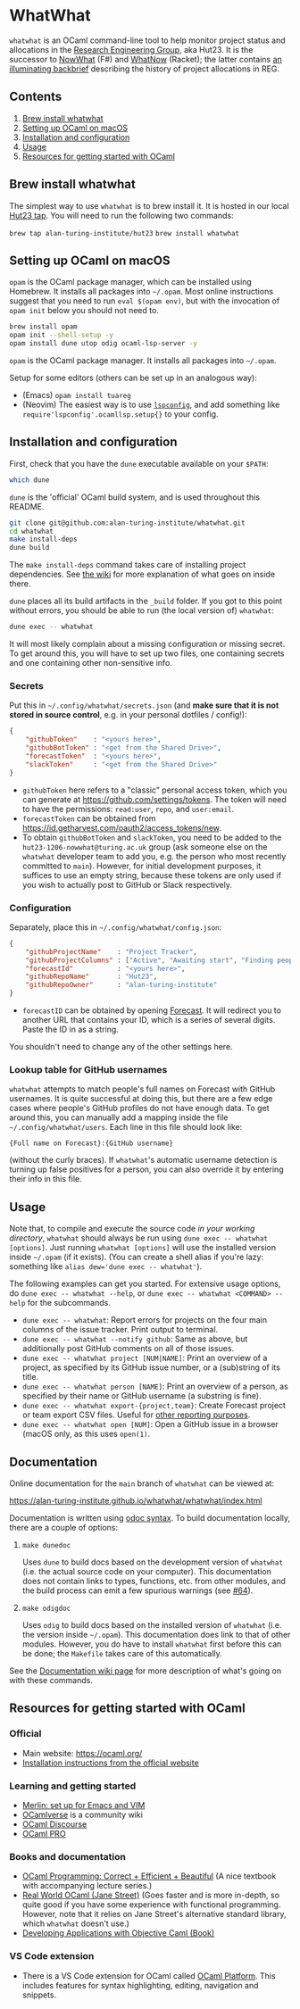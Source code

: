 # WhatWhat

`whatwhat` is an OCaml command-line tool to help monitor project status and allocations in the [Research Engineering Group](https://www.turing.ac.uk/research-engineering), aka Hut23.
It is the successor to [NowWhat](https://github.com/alan-turing-institute/nowwhat) (F#) and [WhatNow](https://github.com/alan-turing-institute/whatnow) (Racket); the latter contains [an illuminating backbrief](https://github.com/alan-turing-institute/whatnow/blob/main/backbrief/backbrief.org) describing the history of project allocations in REG.

## Contents

1. [Brew install whatwhat](#brew-install-whatwhat)
1. [Setting up OCaml on macOS](#setting-up-ocaml-on-macos)
1. [Installation and configuration](#installation-and-configuration)
1. [Usage](#usage)
1. [Resources for getting started with OCaml](#resources-for-getting-started-with-ocaml)

## Brew install whatwhat
The simplest way to use `whatwhat` is to brew install it. It is hosted in our local [Hut23 tap](https://github.com/alan-turing-institute/homebrew-hut23). You will need to run the following two commands:

`brew tap alan-turing-institute/hut23`
`brew install whatwhat`

## Setting up OCaml on macOS

`opam` is the OCaml package manager, which can be installed using Homebrew.
It installs all packages into `~/.opam`.
Most online instructions suggest that you need to run `eval $(opam env)`, but with the invocation of `opam init` below you should not need to.

```sh
brew install opam
opam init --shell-setup -y
opam install dune utop odig ocaml-lsp-server -y
```

`opam` is the OCaml package manager.
It installs all packages into `~/.opam`.

Setup for some editors (others can be set up in an analogous way):

 - (Emacs) `opam install tuareg`
 - (Neovim) The easiest way is to use
   [`lspconfig`](https://github.com/neovim/nvim-lspconfig), and add something like
   `require'lspconfig'.ocamllsp.setup{}` to your config.

## Installation and configuration

First, check that you have the `dune` executable available on your `$PATH`:

```sh
which dune
```

`dune` is the 'official' OCaml build system, and is used throughout this README.

```sh
git clone git@github.com:alan-turing-institute/whatwhat.git
cd whatwhat
make install-deps
dune build
```

The `make install-deps` command takes care of installing project dependencies.
See [the wiki]( https://github.com/alan-turing-institute/whatwhat/wiki/Installing-dependencies) for more explanation of what goes on inside there.

`dune` places all its build artifacts in the `_build` folder.
If you got to this point without errors, you should be able to run (the local version of) `whatwhat`:

```sh
dune exec -- whatwhat
```

It will most likely complain about a missing configuration or missing secret.
To get around this, you will have to set up two files, one containing secrets and one containing other non-sensitive info.

### Secrets

Put this in `~/.config/whatwhat/secrets.json` (and **make sure that it is not stored in source control**, e.g. in your personal dotfiles / config!):

```json
{
    "githubToken"    : "<yours here>",
    "githubBotToken" : "<get from the Shared Drive>",
    "forecastToken"  : "<yours here>",
    "slackToken"     : "<get from the Shared Drive>"
}
```

 - `githubToken` here refers to a "classic" personal access token, which you can generate at https://github.com/settings/tokens.
   The token will need to have the permissions: `read:user`, `repo`, and `user:email`.
 - `forecastToken` can be obtained from https://id.getharvest.com/oauth2/access_tokens/new.
 - To obtain `githubBotToken` and `slackToken`, you need to be added to the `hut23-1206-nowwhat@turing.ac.uk` group
   (ask someone else on the `whatwhat` developer team to add you, e.g. the person who most recently committed to `main`).
   However, for initial development purposes, it suffices to use an empty string, because these tokens are only used if you wish to actually post to GitHub or Slack respectively.

### Configuration

Separately, place this in `~/.config/whatwhat/config.json`:

```json
{
    "githubProjectName"    : "Project Tracker",
    "githubProjectColumns" : ["Active", "Awaiting start", "Finding people", "Awaiting go/no-go"],
    "forecastId"           : "<yours here>",
    "githubRepoName"       : "Hut23",
    "githubRepoOwner"      : "alan-turing-institute"
}
```

 - `forecastID` can be obtained by opening [Forecast](https://forecastapp.com).
   It will redirect you to another URL that contains your ID, which is a series of several digits.
   Paste the ID in as a string.

You shouldn't need to change any of the other settings here.

### Lookup table for GitHub usernames

`whatwhat` attempts to match people's full names on Forecast with GitHub usernames.
It is quite successful at doing this, but there are a few edge cases where people's GitHub profiles do not have enough data.
To get around this, you can manually add a mapping inside the file `~/.config/whatwhat/users`.
Each line in this file should look like:

    {Full name on Forecast}:{GitHub username}

(without the curly braces).
If `whatwhat`'s automatic username detection is turning up false positives for a person, you can also override it by entering their info in this file.

## Usage

Note that, to compile and execute the source code *in your working directory*, `whatwhat` should always be run using `dune exec -- whatwhat [options]`.
Just running `whatwhat [options]` will use the installed version inside `~/.opam` (if it exists).
(You can create a shell alias if you're lazy: something like `alias dew='dune exec -- whatwhat'`).

The following examples can get you started.
For extensive usage options, do `dune exec -- whatwhat --help`, or `dune exec -- whatwhat <COMMAND> --help` for the subcommands.

 - `dune exec -- whatwhat`: Report errors for projects on the four main columns of the issue tracker. Print output to terminal.
 - `dune exec -- whatwhat --notify github`: Same as above, but additionally post GitHub comments on all of those issues.
 - `dune exec -- whatwhat project [NUM|NAME]`: Print an overview of a project, as specified by its GitHub issue number, or a (sub)string of its title.
 - `dune exec -- whatwhat person [NAME]`: Print an overview of a person, as specified by their name or GitHub username (a substring is fine).
 - `dune exec -- whatwhat export-{project,team}`: Create Forecast project or team export CSV files. Useful for [other reporting purposes](https://github.com/alan-turing-institute/Hut23/issues/1354).
 - `dune exec -- whatwhat open [NUM]`: Open a GitHub issue in a browser (macOS only, as this uses `open(1)`.

## Documentation

Online documentation for the `main` branch of `whatwhat` can be viewed at:

https://alan-turing-institute.github.io/whatwhat/whatwhat/index.html

Documentation is written using [odoc syntax](https://ocaml.github.io/odoc/).
To build documentation locally, there are a couple of options:
1. `make dunedoc`

   Uses `dune` to build docs based on the development version of `whatwhat` (i.e. the actual source code on your computer).
   This documentation does not contain links to types, functions, etc. from other modules, and the build process can emit a few spurious warnings
   (see [#64](https://github.com/alan-turing-institute/whatwhat/issues/64)).

2. `make odigdoc`

   Uses `odig` to build docs based on the installed version of `whatwhat` (i.e. the version inside `~/.opam`).
   This documentation does link to that of other modules.
   However, you do have to install `whatwhat` first before this can be done; the `Makefile` takes care of this automatically.

See the [Documentation wiki page](https://github.com/alan-turing-institute/whatwhat/wiki/Documentation) for more description of what's going on with these commands.

## Resources for getting started with OCaml

### Official

- Main website: https://ocaml.org/
- [Installation instructions from the official website](https://ocaml.org/docs/up-and-running)

### Learning and getting started

- [Merlin: set up for Emacs and VIM](https://ocaml.github.io/merlin/)
- [OCamlverse](https://ocamlverse.github.io/) is a community wiki
- [OCaml Discourse](https://discuss.ocaml.org/)
- [OCaml PRO](https://ocamlpro.com/)

### Books and documentation

- [OCaml Programming: Correct + Efficient + Beautiful](https://cs3110.github.io/textbook/cover.html)
  (A nice textbook with accompanying lecture series.)
- [Real World OCaml (Jane Street)](https://dev.realworldocaml.org/index.html)
  (Goes faster and is more in-depth, so quite good if you have some experience with functional programming.
  However, note that it relies on Jane Street's alternative standard library, which `whatwhat` doesn't use.)
- [Developing Applications with Objective Caml (Book)](https://caml.inria.fr/pub/docs/oreilly-book/html/index.html)

### VS Code extension
- There is a VS Code extension for OCaml called [OCaml Platform](https://marketplace.visualstudio.com/items?itemName=ocamllabs.ocaml-platform). This includes features for syntax highlighting, editing, navigation and snippets. 
